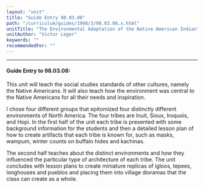 ```yaml
---
layout: "unit"
title: "Guide Entry 98.03.08"
path: "/curriculum/guides/1998/3/98.03.08.x.html"
unitTitle: "The Environmental Adaptation of the Native American Indian"
unitAuthor: "Victor Leger"
keywords: ""
recommendedFor: ""
---
```

<body>
<hr/>
<h4>
Guide Entry to 98.03.08:
</h4>
<p>This unit will teach the social studies standards of other cultures, namely the Native Americans.  It will also teach how the environment was central to the Native Americans for all their needs and inspiration.</p>
<p>
I chose four different groups that epitomized four distinctly different environments of North America.  The four tribes are Inuit, Sioux, Iroquois, and Hopi.  In the first half of the unit each tribe is presented with some background information for the students and then a detailed lesson plan of how to create artifacts that each tribe is known for, such as masks, wampum, winter counts on buffalo hides and kachinas.
</p>
<p>
The second half teaches about the distinct environments and how they influenced the particular type of architecture of each tribe.  The unit concludes with lesson plans to create miniature replicas of igloos, tepees, longhouses and pueblos and placing them into village dioramas that the class can create as a whole.
</p>
</body>
